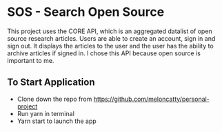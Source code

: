 # SOS - Search Open Source
This project uses the CORE API, which is an aggregated datalist of open source research articles. Users are able to create an account, sign in and sign out. It displays the articles to the user and the user has the ability to archive articles if signed in. I chose this API because open source is important to me.

## To Start Application
- Clone down the repo from https://github.com/meloncatty/personal-project
- Run yarn in terminal
- Yarn start to launch the app